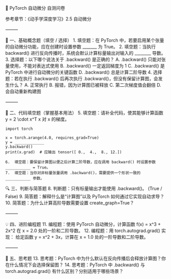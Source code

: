 🧪 PyTorch 自动微分 自测问卷

参考章节：《动手学深度学习》2.5 自动微分

⸻

📘 一、基础概念题（填空 / 选择）
	1.	填空题：在 PyTorch 中，若要启用某个张量的自动微分功能，应在创建时设置参数 _______ 为 True。
	2.	填空题：当执行 backward() 进行反向传播时，系统会默认计算标量输出对输入的 ________ 导数。
	3.	选择题：以下哪个说法关于 .backward() 是正确的？
A. .backward() 只能对张量使用，不能对表达式使用
B. .backward() 一定返回梯度为 1
C. .backward() 是 PyTorch 中进行自动微分的关键函数
D. .backward() 总是计算二阶导数
	4.	选择题：若在执行 .backward() 后再次执行 .backward()，但没有保留计算图，会发生什么？
A. 正常执行
B. 报错，因为计算图已被释放
C. 第二次梯度值会翻倍
D. 会自动重新构建图

⸻

🧪 二、代码填空题（掌握基本用法）
	5.	填空题：请补全代码，使其能够计算函数 y = 2 \cdot x^T x 对 x 的梯度。

    import torch

    x = torch.arange(4.0, requires_grad=True)
    y = _____________
    y.backward()
    print(x.grad)  # 应输出 tensor([ 0.,  4.,  8., 12.])

    6.	填空题：要保留计算图以便之后计算二阶导数，应在调用 backward() 时设置参数 ___________ = True。
	7.	填空题：当你对非标量张量调用 .backward()，需要提供一个形状一致的 ___________ 参数。

🔍 三、判断与简答题
	8.	判断题：只有标量输出才能使用 .backward()。
(True / False)
	9.	简答题：解释什么是“计算图”以及 PyTorch 如何通过它实现自动求导？
	10.	简答题：为什么计算高阶导数需要设置 create_graph=True？

⸻

💡 四、进阶编程题
	11.	编程题：使用 PyTorch 自动微分，计算函数 f(x) = x^3 + 2x^2 在 x = 2.0 处的一阶和二阶导数。
	12.	编程题：用 torch.autograd.grad() 实现：
给定函数 y = x^2 + 3x，计算在 x = 1.0 处的一阶导数和二阶导数。

⸻

🧠 五、思考题
	13.	思考题：PyTorch 中为什么默认在反向传播后会释放计算图？你在什么情况下会选择保留图？
	14.	思考题：PyTorch 中 .backward() 与 torch.autograd.grad() 有什么区别？分别适用于哪些场景？
